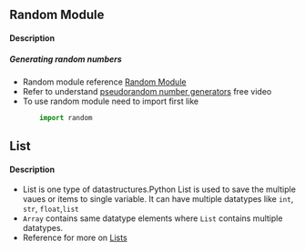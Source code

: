 ## Random Module
#### Description
##### Generating random numbers
- Random module reference [Random Module](https://docs.python.org/3/library/random.html)
- Refer to understand [pseudorandom number generators](https://www.khanacademy.org/computing/computer-science/cryptography/crypt/v/random-vs-pseudorandom-number-generators) free video
- To use random module need to import first like 
    ```python
        import random
    ```
## List
#### Description
- List is one type of datastructures.Python List is used to save the multiple vaues or items to single variable. It can have multiple datatypes like ```int```, ```str```, ```float```,```list```
- ```Array``` contains same datatype elements where ```List``` contains multiple datatypes.
- Reference for more on [Lists](https://docs.python.org/3/tutorial/datastructures.html)
